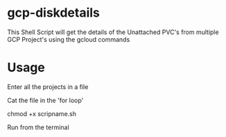 # gcp-diskdetails
This Shell Script will get the details of the Unattached PVC's from multiple GCP Project's using the gcloud commands 

# Usage

Enter all the projects in a file

Cat the file in the 'for loop'

chmod +x scripname.sh

Run from the terminal
